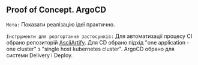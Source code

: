 ## Proof of Concept. ArgoCD  

`Мета:` Показати реалізацію ідеї практично.

`Інструменти для розгортання застосунків:`
Для автоматизації процесу CI обрано репозиторій [AsciiArtify](https://github.com/astergam/SciiArtify).
Для CD обрано підхід "one application - one cluster" з "single host kubernetes cluster".
ArgoCD обрано для системи Delivery і Deploy.
